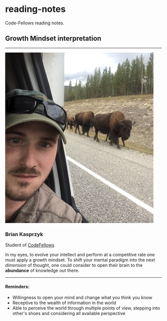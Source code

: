 # reading-notes
Code-Fellows reading notes.


## Growth Mindset interpretation
---
 ![](profile1small.png)
### Brian Kasprzyk 
Student of [CodeFellows](https://www.codefellows.org/) 

In my eyes, to evolve your intellect and perform at a competitive rate one must apply a growth mindset. To shift your mental paradigm into the next *dimension* of thought, one could consider to open their brain to the **abundance**  of knowledge out there.

***

#### **Reminders:**
- Willingness to open your mind and change what you think you know
- Receptive to the wealth of information in the world
- Able to perceive the world through multiple points of view, stepping into other's shoes and considering all available perspective



